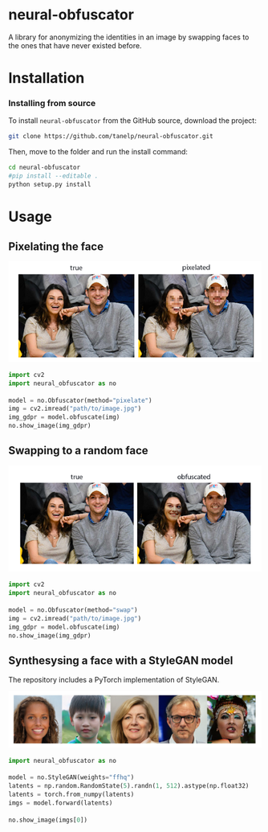 # neural-obfuscator

A library for anonymizing the identities in an image by swapping faces to the ones that have never existed before.

# Installation

### Installing from source

To install `neural-obfuscator` from the GitHub source, download the project:

```sh
git clone https://github.com/tanelp/neural-obfuscator.git
```

Then, move to the folder and run the install command:

```sh
cd neural-obfuscator
#pip install --editable .
python setup.py install
```

# Usage

## Pixelating the face

![](assets/pixelated.png)

```python
import cv2
import neural_obfuscator as no

model = no.Obfuscator(method="pixelate")
img = cv2.imread("path/to/image.jpg")
img_gdpr = model.obfuscate(img)
no.show_image(img_gdpr)
```

## Swapping to a random face

![](assets/swap.png)

```python
import cv2
import neural_obfuscator as no

model = no.Obfuscator(method="swap")
img = cv2.imread("path/to/image.jpg")
img_gdpr = model.obfuscate(img)
no.show_image(img_gdpr)
```

## Synthesysing a face with a StyleGAN model

The repository includes a PyTorch implementation of StyleGAN.

![](assets/synth.png)

```python
import neural_obfuscator as no

model = no.StyleGAN(weights="ffhq")
latents = np.random.RandomState(5).randn(1, 512).astype(np.float32)
latents = torch.from_numpy(latents)
imgs = model.forward(latents)

no.show_image(imgs[0])
```
